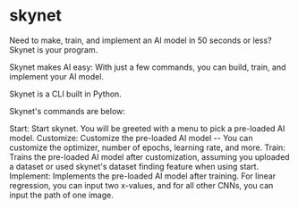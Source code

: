 # skynet

Need to make, train, and implement an AI model in 50 seconds or less? Skynet is your program.

Skynet makes AI easy: With just a few commands, you can build, train, and implement your AI model.

Skynet is a CLI built in Python.

Skynet's commands are below:

Start: Start skynet. You will be greeted with a menu to pick a pre-loaded AI model.
Customize: Customize the pre-loaded AI model -- You can customize the optimizer, number of epochs, learning rate, and more.
Train: Trains the pre-loaded AI model after customization, assuming you uploaded a dataset or used skynet's dataset finding feature when using start.
Implement: Implements the pre-loaded AI model after training. For linear regression, you can input two x-values, and for all other CNNs, you can input the path of one image.
